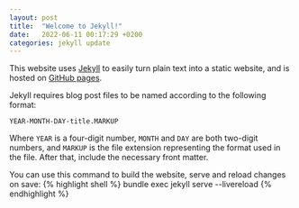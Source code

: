 ```yaml
---
layout: post
title:  "Welcome to Jekyll!"
date:   2022-06-11 00:17:29 +0200
categories: jekyll update
---
```

This website uses [Jekyll](https://jekyllrb.com/docs/) to easily turn plain text into a static website, and is hosted on [GitHub pages](https://pages.github.com/).

Jekyll requires blog post files to be named according to the following format:

`YEAR-MONTH-DAY-title.MARKUP`

Where `YEAR` is a four-digit number, `MONTH` and `DAY` are both two-digit numbers, and `MARKUP` is the file extension representing the format used in the file. After that, include the necessary front matter.

You can use this command to build the website, serve and reload changes on save:
{% highlight shell %}
bundle exec jekyll serve --livereload
{% endhighlight %}
